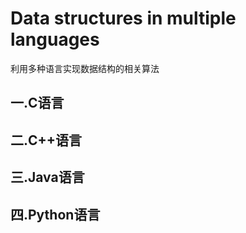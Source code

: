 # Data structures in multiple languages
 利用多种语言实现数据结构的相关算法
## 一.C语言
## 二.C++语言
## 三.Java语言
## 四.Python语言
